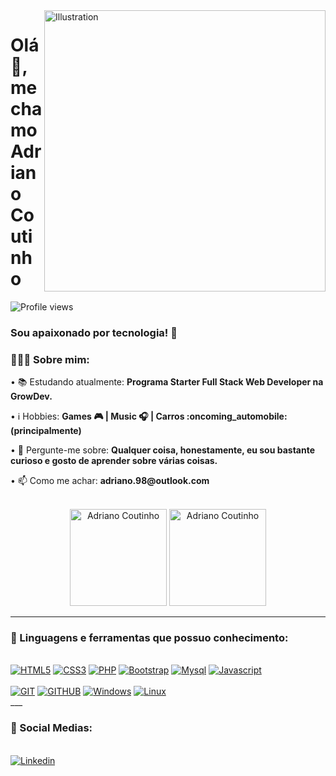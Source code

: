 <img align="right" src="https://i.pinimg.com/originals/e4/26/70/e426702edf874b181aced1e2fa5c6cde.gif" alt="Illustration" title="Illustration Storyset" width=450/>
    
<h1 align="left">Olá 👋, me chamo Adriano Coutinho</h1>

![Profile views](https://gpvc.arturio.dev/AdrianoCoutinho)

<h3 align="left">Sou apaixonado por tecnologia! 🚀</h3>

<div align="left">
    <h3>👨🏽‍💻 Sobre mim:</h3>
        <p>• 📚 Estudando atualmente: <b>Programa Starter Full Stack Web Developer na GrowDev.</b></p>
        <p>• ℹ️ Hobbies: <b>Games 🎮 | Music 🎧 | Carros :oncoming_automobile: (principalmente)</b></p>
        <p>• 💬 Pergunte-me sobre: <b>Qualquer coisa, honestamente, eu sou bastante curioso e gosto de aprender sobre várias coisas.</b></p>
        <p>• 📫 Como me achar: <b>adriano.98@outlook.com</b></p>
</div><br>

<div align="center">
    <img height="155em" src="https://github-readme-stats.vercel.app/api?username=AdrianoCoutinho&show_icons=true&theme=slateorange&title_color=f34213&text_color=0c0c0c&icon_color=0c0c0c&locale=en&hide_border=true&bg_color=bbb8b2" alt="Adriano Coutinho" />
    <img height="155em" src="https://github-readme-stats.vercel.app/api/top-langs?username=AdrianoCoutinho&show_icons=true&theme=slateorange&title_color=f34213&text_color=0c0c0c&icon_color=0c0c0c&layout=compact&hide_border=true&bg_color=bbb8b2" alt="Adriano Coutinho" />
</div>
    
---

<div>
  <h3>🧰 Linguagens e ferramentas que possuo conhecimento:</h3><br>
    <a href="https://"><img src="https://img.shields.io/static/v1?label=&message=HTML5&color=%23E34F26&style=for-the-badge&logo=html5&logoColor=whitesmoke" alt="HTML5"></a>
    <a href="https://"><img src="https://img.shields.io/static/v1?label=&message=CSS3&color=%231572B6&style=for-the-badge&logo=css3&logoColor=whitesmoke" alt="CSS3"></a>
    <a href="https://"><img src="https://img.shields.io/badge/PHP-777BB4?style=for-the-badge&logo=php&logoColor=white" alt="PHP"></a>
    <a href="https://"><img src="https://img.shields.io/badge/Bootstrap-563D7C?style=for-the-badge&logo=bootstrap&logoColor=white" alt="Bootstrap"></a>
    <a href="https://"><img src="https://img.shields.io/badge/MySQL-00000F?style=for-the-badge&logo=mysql&logoColor=white" alt="Mysql"></a>
    <a href="https://"><img src="https://img.shields.io/static/v1?label=&message=Javascript&color=%23F7DF1E&style=for-the-badge&logo=javascript&logoColor=grey" alt="Javascript"> </a>
    <br><br>
    <a href="https://"><img src="https://img.shields.io/static/v1?label=&message=GIT&color=%23F05032&style=for-the-badge&logo=git&logoColor=whitesmoke" alt="GIT"></a>
    <a href="https://"><img src="https://img.shields.io/static/v1?label=&message=GITHUB&color=%23181717&style=for-the-badge&logo=github&logoColor=whitesmoke" alt="GITHUB"></a>
    <a href="https://"><img src="https://img.shields.io/badge/Windows-017AD7?style=for-the-badge&logo=windows&logoColor=white" alt="Windows"></a>
    <a href="https://"><img src="https://img.shields.io/badge/Linux-E34F26?style=for-the-badge&logo=linux&logoColor=black" alt="Linux"></a>
</div>
___

<div>
  <h3>📱 Social Medias:</h3><br>
    <a href="https://www.linkedin.com/in/adriano-c-79baba98/" target="_blank"><img src="https://img.shields.io/static/v1?label=&message=Linkedin&color=0A66C2&style=for-the-badge&logo=linkedin&logoColor=whitesmoke" alt="Linkedin"></a>
</div>
